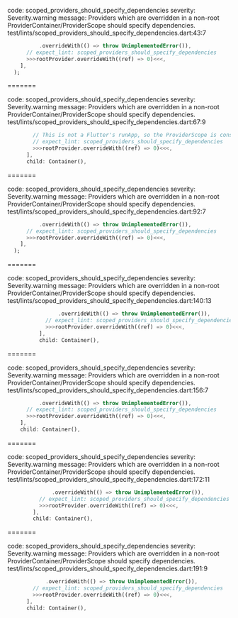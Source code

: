 code: scoped_providers_should_specify_dependencies
severity: Severity.warning
message: Providers which are overridden in a non-root ProviderContainer/ProviderScope should specify dependencies.
test/lints/scoped_providers_should_specify_dependencies.dart:43:7

```dart
          .overrideWith(() => throw UnimplementedError()),
      // expect_lint: scoped_providers_should_specify_dependencies
      >>>rootProvider.overrideWith((ref) => 0)<<<,
    ],
  );
```

=======

code: scoped_providers_should_specify_dependencies
severity: Severity.warning
message: Providers which are overridden in a non-root ProviderContainer/ProviderScope should specify dependencies.
test/lints/scoped_providers_should_specify_dependencies.dart:67:9

```dart
        // This is not a Flutter's runApp, so the ProviderScope is considered scoped
        // expect_lint: scoped_providers_should_specify_dependencies
        >>>rootProvider.overrideWith((ref) => 0)<<<,
      ],
      child: Container(),
```

=======

code: scoped_providers_should_specify_dependencies
severity: Severity.warning
message: Providers which are overridden in a non-root ProviderContainer/ProviderScope should specify dependencies.
test/lints/scoped_providers_should_specify_dependencies.dart:92:7

```dart
          .overrideWith(() => throw UnimplementedError()),
      // expect_lint: scoped_providers_should_specify_dependencies
      >>>rootProvider.overrideWith((ref) => 0)<<<,
    ],
  );
```

=======

code: scoped_providers_should_specify_dependencies
severity: Severity.warning
message: Providers which are overridden in a non-root ProviderContainer/ProviderScope should specify dependencies.
test/lints/scoped_providers_should_specify_dependencies.dart:140:13

```dart
                .overrideWith(() => throw UnimplementedError()),
            // expect_lint: scoped_providers_should_specify_dependencies
            >>>rootProvider.overrideWith((ref) => 0)<<<,
          ],
          child: Container(),
```

=======

code: scoped_providers_should_specify_dependencies
severity: Severity.warning
message: Providers which are overridden in a non-root ProviderContainer/ProviderScope should specify dependencies.
test/lints/scoped_providers_should_specify_dependencies.dart:156:7

```dart
          .overrideWith(() => throw UnimplementedError()),
      // expect_lint: scoped_providers_should_specify_dependencies
      >>>rootProvider.overrideWith((ref) => 0)<<<,
    ],
    child: Container(),
```

=======

code: scoped_providers_should_specify_dependencies
severity: Severity.warning
message: Providers which are overridden in a non-root ProviderContainer/ProviderScope should specify dependencies.
test/lints/scoped_providers_should_specify_dependencies.dart:172:11

```dart
              .overrideWith(() => throw UnimplementedError()),
          // expect_lint: scoped_providers_should_specify_dependencies
          >>>rootProvider.overrideWith((ref) => 0)<<<,
        ],
        child: Container(),
```

=======

code: scoped_providers_should_specify_dependencies
severity: Severity.warning
message: Providers which are overridden in a non-root ProviderContainer/ProviderScope should specify dependencies.
test/lints/scoped_providers_should_specify_dependencies.dart:191:9

```dart
            .overrideWith(() => throw UnimplementedError()),
        // expect_lint: scoped_providers_should_specify_dependencies
        >>>rootProvider.overrideWith((ref) => 0)<<<,
      ],
      child: Container(),
```
